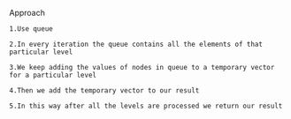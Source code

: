 Approach

    1.Use queue

    2.In every iteration the queue contains all the elements of that particular level

    3.We keep adding the values of nodes in queue to a temporary vector for a particular level

    4.Then we add the temporary vector to our result

    5.In this way after all the levels are processed we return our result